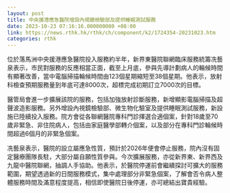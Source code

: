 ```yaml
---
layout: post
title: 中央援港應急醫院增設內視鏡檢驗部及提供睡眠測試服務
date: 2023-10-23 07:16:16.000000000 +08:00
link: https://news.rthk.hk/rthk/ch/component/k2/1724354-20231023.htm
categories: rthk
---
```


位於落馬洲中央援港應急醫院投入服務約半年，新界東醫院聯網臨床服務統籌冼藝泉表示，市民對服務的反應相當正面，截至上月底，參與先導計劃病人的輪候時間有顯著改善，當中電腦掃描輪候時間由123個星期縮短至38個星期。他表示，放射科檢查預期服務量到年底可達8000次，超標完成初期訂立7000次的目標。

醫管局會進一步擴展該院的服務，包括加強放射診斷服務，新增顯影電腦掃描及超聲波造影服務。另外增設內視鏡檢驗部、微生物化驗室及提供睡眠測試服務，新設施已陸續投入服務。院方會從各聯網醫院專科門診擇選合適個案，針對18歲至70歲非緊急、非住院病人，包括由家庭醫學部轉介個案，以及部分在專科門診輪候時間超過6個月的非緊急個案。

冼藝泉表示，醫院的設立屬應急性質，預計於2026年便會停止服務，院內沒有固定醫療團隊長駐，大部分屬自願性質參與。今次擴展服務，亦從新界東、新界西及九龍中醫院聯網，抽調人手協助。他表示，於醫院停運前會繼續探討可擴大的服務範圍，期望透過新的日間服務模式，集中處理部分非緊急個案，了解會否令病人整體服務時間及滿意程度提高，相信即使醫院日後停運，亦可總結出寶貴經驗。
